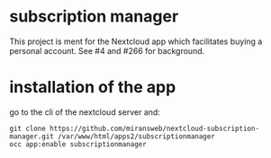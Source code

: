 # subscription manager
This project is ment for the Nextcloud app which facilitates buying a personal account. See #4 and #266 for background. 

# installation of the app
go to the cli of the nextcloud server and:
```
git clone https://github.com/miransweb/nextcloud-subscription-manager.git /var/www/html/apps2/subscriptionmanager
occ app:enable subscriptionmanager
```